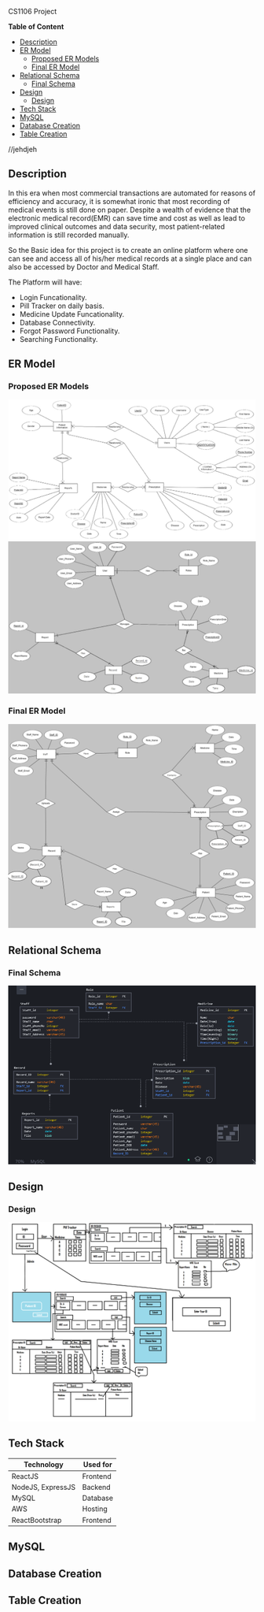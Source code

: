 CS1106 Project

**Table of Content**

- [Description](#description)
- [ER Model](#er-model)
  - [Proposed ER Models](#proposed-er-models)
  - [Final ER Model](#final-er-model)
- [Relational Schema](#relational-schema)
  - [Final Schema](#final-schema)
- [Design](#design)
  - [Design](#design-1)
- [Tech Stack](#tech-stack)
- [MySQL](#mysql)
- [Database Creation](#database-creation)
- [Table Creation](#table-creation)
  
 //jehdjeh 

## Description

In this era when most commercial transactions are automated for reasons of efficiency and accuracy, it is somewhat ironic that most recording of medical events is still done on paper. Despite a wealth of evidence that the electronic medical record(EMR) can save time and cost as well as lead to improved clinical outcomes and data security, most patient-related information is still recorded manually. 

So the Basic idea for this project is to create an online platform where one can see and access all of his/her medical records at a single place and can also be accessed by Doctor and Medical Staff.

The Platform will have:

- Login Funcationality. 
- Pill Tracker on daily basis.
- Medicine Update Funcationality.
- Database Connectivity.
- Forgot Password Functionality.
- Searching Functionality.

## ER Model

### Proposed ER Models
![1](public/image/EMR1.jpeg)
![2](public/image/Emr2.jpeg)

### Final ER Model
![Final](public/image/FinalEmrSystem.png)


## Relational Schema

### Final Schema
![1](public/image/Relational_Schema.png)

## Design

### Design
![1](public/image/FrontendDesign.png)


## Tech Stack

| Technology        | Used for |
| ----------------- | -------- |
| ReactJS           | Frontend |
| NodeJS, ExpressJS | Backend  |
| MySQL             | Database |
| AWS               | Hosting  |
| ReactBootstrap    | Frontend |

## MySQL

## Database Creation

## Table Creation

